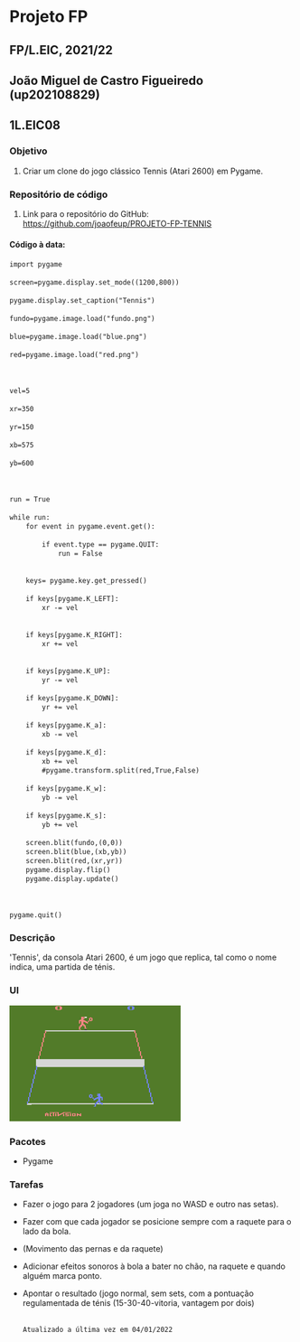 # Projeto FP
## FP/L.EIC, 2021/22
## João Miguel de Castro Figueiredo (up202108829)
## 1L.EIC08

### Objetivo

1. Criar um clone do jogo clássico Tennis (Atari 2600) em Pygame.

### Repositório de código

1) Link para o repositório do GitHub: https://github.com/joaofeup/PROJETO-FP-TENNIS

#### Código à data:

    import pygame

    screen=pygame.display.set_mode((1200,800))

    pygame.display.set_caption("Tennis")

    fundo=pygame.image.load("fundo.png")

    blue=pygame.image.load("blue.png")

    red=pygame.image.load("red.png")



    vel=5

    xr=350

    yr=150

    xb=575

    yb=600



    run = True

    while run:
        for event in pygame.event.get():

            if event.type == pygame.QUIT:
                run = False


        keys= pygame.key.get_pressed()

        if keys[pygame.K_LEFT]:
            xr -= vel


        if keys[pygame.K_RIGHT]:
            xr += vel


        if keys[pygame.K_UP]:
            yr -= vel

        if keys[pygame.K_DOWN]:
            yr += vel

        if keys[pygame.K_a]:
            xb -= vel

        if keys[pygame.K_d]:
            xb += vel
            #pygame.transform.split(red,True,False)

        if keys[pygame.K_w]:
            yb -= vel

        if keys[pygame.K_s]:
            yb += vel

        screen.blit(fundo,(0,0))
        screen.blit(blue,(xb,yb))
        screen.blit(red,(xr,yr))
        pygame.display.flip()
        pygame.display.update() 



    pygame.quit()

### Descrição

'Tennis', da consola Atari 2600, é um jogo que replica, tal como o nome indica, uma partida de ténis.

### UI

![UI](ui.png)

### Pacotes

- Pygame

### Tarefas

- Fazer o jogo para 2 jogadores (um joga no WASD  e outro nas setas).

- Fazer com que cada jogador se posicione sempre com a raquete para o lado da bola.

- (Movimento das pernas e da raquete)

- Adicionar efeitos sonoros à bola a bater no chão, na raquete e quando alguém marca ponto.

- Apontar o resultado (jogo normal, sem sets, com  a pontuação regulamentada de ténis (15-30-40-vitoria, vantagem por dois)


                                                                                      Atualizado a última vez em 04/01/2022
